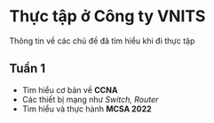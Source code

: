 # Thực tập ở Công ty VNITS
Thông tin về các chủ đề đã tìm hiểu khi đi thực tập
## Tuần 1
- Tìm hiểu cơ bản về **CCNA**
- Các thiết bị mạng như *Switch, Router*
- Tìm hiểu và thực hành **MCSA 2022**
